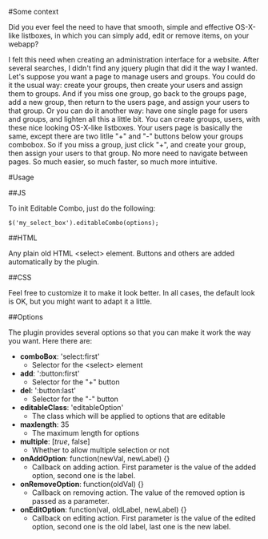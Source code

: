 #Some context

Did you ever feel the need to have that smooth, simple and effective OS-X-like listboxes, in which you can simply add, edit or remove items, on your webapp?

I felt this need when creating an administration interface for a website. After several searches, I didn't find any jquery plugin that did it the way I wanted. Let's suppose you want a page to manage users and groups. You could do it the usual way: create your groups, then create your users and assign them to groups. And if you miss one group, go back to the groups page, add a new group, then return to the users page, and assign your users to that group. Or you can do it another way: have one single page for users and groups, and lighten all this a little bit. You can create groups, users, with these nice looking OS-X-like listboxes. Your users page is basically the same, except there are two litlle "+" and "-" buttons below your groups combobox. So if you miss a group, just click "+", and create your group, then assign your users to that group. No more need to navigate between pages. So much easier, so much faster, so much more intuitive.

#Usage

##JS

To init Editable Combo, just do the following:

    $('my_select_box').editableCombo(options);

##HTML

Any plain old HTML &lt;select&gt; element. Buttons and others are added automatically by the plugin.

##CSS

Feel free to customize it to make it look better. In all cases, the default look is OK, but you might want to adapt it a little.

##Options

The plugin provides several options so that you can make it work the way you want. Here there are:

* __comboBox__: 'select:first'
    * Selector for the &lt;select&gt; element
* __add__: ':button:first'
    * Selector for the "+" button
* __del__: ':button:last'
    * Selector for the "-" button
* __editableClass__: 'editableOption'
    * The class which will be applied to options that are editable
* __maxlength__: 35
    * The maximum length for options
* __multiple__: [_true_, false]
    * Whether to allow multiple selection or not
* __onAddOption__: function(newVal, newLabel) {}
    * Callback on adding action. First parameter is the value of the added option, second one is the label.
* __onRemoveOption__: function(oldVal) {}
    * Callback on removing action. The value of the removed option is passed as a parameter.
* __onEditOption__: function(val, oldLabel, newLabel) {}
    * Callback on editing action. First parameter is the value of the edited option, second one is the old label, last one is the new label.